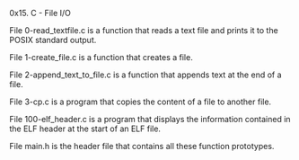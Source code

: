 0x15. C - File I/O

File 0-read_textfile.c is a function that reads a text file and prints it to the POSIX standard output.

File 1-create_file.c is a function that creates a file.

File 2-append_text_to_file.c is a function that appends text at the end of a file.

File 3-cp.c is a program that copies the content of a file to another file.

File 100-elf_header.c is a program that displays the information contained in the ELF header at the start of an ELF file.

File main.h is the header file that contains all these function prototypes.
